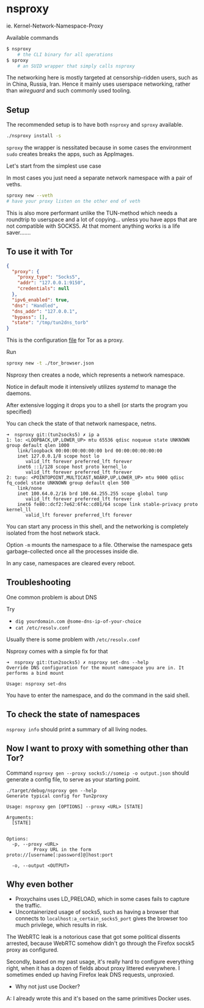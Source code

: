 # nsproxy

ie. Kernel-Network-Namespace-Proxy

Available commands 

```bash 
$ nsproxy 
    # the CLI binary for all operations
$ sproxy 
    # an SUID wrapper that simply calls nsproxy
```

The networking here is mostly targeted at censorship-ridden users, such as in China, Russia, Iran. Hence it mainly uses userspace networking, rather than *wireguard* and such commonly used tooling. 

## Setup

The recommended setup is to have both `nsproxy` and `sproxy` available. 

```bash
./nsproxy install -s
```

`sproxy` the wrapper is nessitated because in some cases the environment `sudo` creates breaks the apps, such as AppImages.

Let's start from the simplest use case

In most cases you just need a separate network namespace with a pair of veths. 

```sh
sproxy new --veth
# have your proxy listen on the other end of veth
```

This is also more performant unlike the TUN-method which needs a roundtrip to userspace and a lot of copying... unless you have apps that are not compatible with SOCKS5. At that moment anything works is a life saver.......

## To use it with Tor 

```json
{
  "proxy": {
    "proxy_type": "Socks5",
    "addr": "127.0.0.1:9150",
    "credentials": null
  },
  "ipv6_enabled": true,
  "dns": "Handled",
  "dns_addr": "127.0.0.1",
  "bypass": [],
  "state": "/tmp/tun2dns_torb"
}
```

This is the configuration [file](./tor_browser.json) for Tor as a proxy.

Run 

```bash
sproxy new -t ./tor_browser.json
```

Nsproxy then creates a node, which represents a network namespace.

Notice in default mode it intensively utilizes *systemd* to manage the daemons.

After extensive logging it drops you to a shell (or starts the program you specified)

You can check the state of that network namespace, netns. 

```
➜  nsproxy git:(tun2socks5) ✗ ip a
1: lo: <LOOPBACK,UP,LOWER_UP> mtu 65536 qdisc noqueue state UNKNOWN group default qlen 1000
    link/loopback 00:00:00:00:00:00 brd 00:00:00:00:00:00
    inet 127.0.0.1/8 scope host lo
       valid_lft forever preferred_lft forever
    inet6 ::1/128 scope host proto kernel_lo 
       valid_lft forever preferred_lft forever
2: tunp: <POINTOPOINT,MULTICAST,NOARP,UP,LOWER_UP> mtu 9000 qdisc fq_codel state UNKNOWN group default qlen 500
    link/none 
    inet 100.64.0.2/16 brd 100.64.255.255 scope global tunp
       valid_lft forever preferred_lft forever
    inet6 fe80::dcf2:7e62:6f4c:cd01/64 scope link stable-privacy proto kernel_ll 
       valid_lft forever preferred_lft forever

```

You can start any process in this shell, and the networking is completely isolated from the host network stack.

Option `-m` mounts the namespace to a file. Otherwise the namespace gets garbage-collected once all the processes inside die. 

In any case, namespaces are cleared every reboot. 

## Troubleshooting

One common problem is about DNS 

Try 

 - `dig yourdomain.com @some-dns-ip-of-your-choice`
 - `cat /etc/resolv.conf`

Usually there is some problem with `/etc/resolv.conf`

Nsproxy comes with a simple fix for that 

```
➜  nsproxy git:(tun2socks5) ✗ nsproxy set-dns --help
Override DNS configuration for the mount namespace you are in. It performs a bind mount

Usage: nsproxy set-dns
```

You have to enter the namespace, and do the command in the said shell.

## To check the state of namespaces

`nsproxy info` should print a summary of all living nodes. 

## Now I want to proxy with something other than Tor?

Command `nsproxy gen --proxy socks5://someip -o output.json` should generate a config file, to serve as your starting point.

```
./target/debug/nsproxy gen --help
Generate typical config for Tun2proxy

Usage: nsproxy gen [OPTIONS] --proxy <URL> [STATE]

Arguments:
  [STATE]
          

Options:
  -p, --proxy <URL>
          Proxy URL in the form proto://[username[:password]@]host:port

  -o, --output <OUTPUT>
```

## Why even bother

- Proxychains uses LD_PRELOAD, which in some cases fails to capture the traffic.
- Uncontainerized usage of socks5, such as having a browser that connects to `localhost:a_certain_socks5_port` gives the browser too much privilege, which results in risk. 

The WebRTC leak is a notorious case that got some political dissents arrested, because WebRTC somehow didn't go through the Firefox socsk5 proxy as configured. 

Secondly, based on my past usage, it's really hard to configure everything right, when it has a dozen of fields about proxy littered everywhere. I sometimes ended up having Firefox leak DNS requests, unproxied. 

- Why not just use Docker?

A: I already wrote this and it's based on the same primitives Docker uses. 

